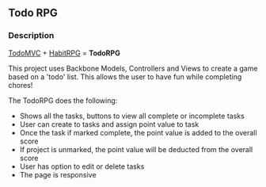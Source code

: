 ## Todo RPG

### Description

[TodoMVC](http://todomvc.com/) + [HabitRPG](https://habitrpg.com) = **TodoRPG**

This project uses Backbone Models, Controllers and Views to create a game based on a 'todo' list.  This allows the user to have fun while completing chores!

The TodoRPG does the following: 
 * Shows all the tasks, buttons to view all complete or incomplete tasks
 * User can create to tasks and assign point value to task
 * Once the task if marked complete, the point value is added to the overall score
 * If project is unmarked, the point value will be deducted from the overall score
 * User has option to edit or delete tasks
 * The page is responsive


